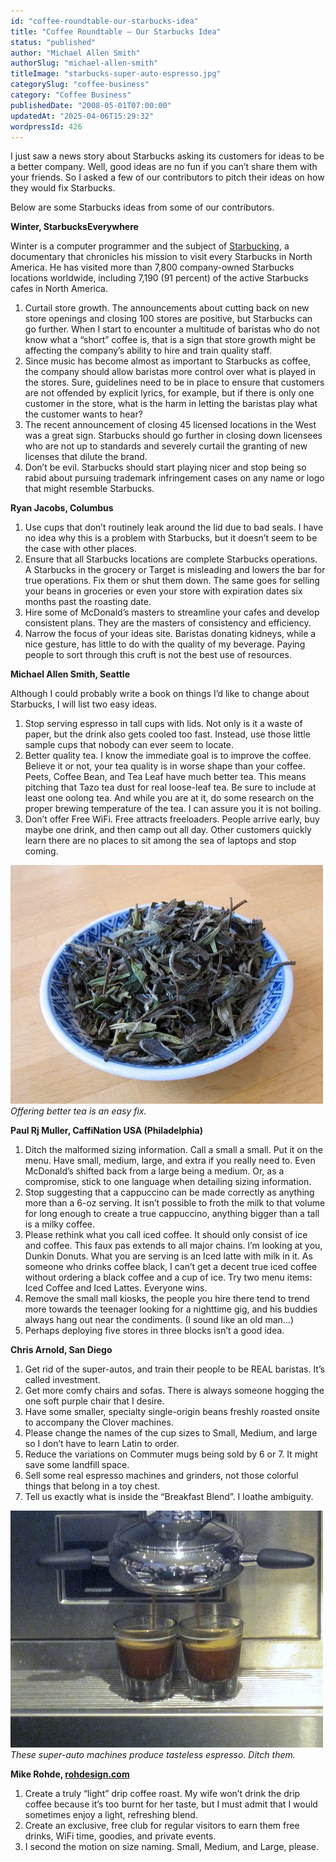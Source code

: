 ```yaml
---
id: "coffee-roundtable-our-starbucks-idea"
title: "Coffee Roundtable – Our Starbucks Idea"
status: "published"
author: "Michael Allen Smith"
authorSlug: "michael-allen-smith"
titleImage: "starbucks-super-auto-espresso.jpg"
categorySlug: "coffee-business"
category: "Coffee Business"
publishedDate: "2008-05-01T07:00:00"
updatedAt: "2025-04-06T15:29:32"
wordpressId: 426
---
```


I just saw a news story about Starbucks asking its customers for ideas to be a better company. Well, good ideas are no fun if you can’t share them with your friends. So I asked a few of our contributors to pitch their ideas on how they would fix Starbucks.

Below are some Starbucks ideas from some of our contributors.

**Winter, StarbucksEverywhere**

Winter is a computer programmer and the subject of [Starbucking](/starbucking-honest-artistry/), a documentary that chronicles his mission to visit every Starbucks in North America. He has visited more than 7,800 company-owned Starbucks locations worldwide, including 7,190 (91 percent) of the active Starbucks cafes in North America.

1.  Curtail store growth. The announcements about cutting back on new store openings and closing 100 stores are positive, but Starbucks can go further. When I start to encounter a multitude of baristas who do not know what a “short” coffee is, that is a sign that store growth might be affecting the company’s ability to hire and train quality staff.
2.  Since music has become almost as important to Starbucks as coffee, the company should allow baristas more control over what is played in the stores. Sure, guidelines need to be in place to ensure that customers are not offended by explicit lyrics, for example, but if there is only one customer in the store, what is the harm in letting the baristas play what the customer wants to hear?
3.  The recent announcement of closing 45 licensed locations in the West was a great sign. Starbucks should go further in closing down licensees who are not up to standards and severely curtail the granting of new licenses that dilute the brand.
4.  Don’t be evil. Starbucks should start playing nicer and stop being so rabid about pursuing trademark infringement cases on any name or logo that might resemble Starbucks.

**Ryan Jacobs, Columbus**

1.  Use cups that don’t routinely leak around the lid due to bad seals. I have no idea why this is a problem with Starbucks, but it doesn’t seem to be the case with other places.
2.  Ensure that all Starbucks locations are complete Starbucks operations. A Starbucks in the grocery or Target is misleading and lowers the bar for true operations. Fix them or shut them down. The same goes for selling your beans in groceries or even your store with expiration dates six months past the roasting date.
3.  Hire some of McDonald’s masters to streamline your cafes and develop consistent plans. They are the masters of consistency and efficiency.
4.  Narrow the focus of your ideas site. Baristas donating kidneys, while a nice gesture, has little to do with the quality of my beverage. Paying people to sort through this cruft is not the best use of resources.

**Michael Allen Smith, Seattle**

Although I could probably write a book on things I’d like to change about Starbucks, I will list two easy ideas.

1.  Stop serving espresso in tall cups with lids. Not only is it a waste of paper, but the drink also gets cooled too fast. Instead, use those little sample cups that nobody can ever seem to locate.
2.  Better quality tea. I know the immediate goal is to improve the coffee. Believe it or not, your tea quality is in worse shape than your coffee. Peets, Coffee Bean, and Tea Leaf have much better tea. This means pitching that Tazo tea dust for real loose-leaf tea. Be sure to include at least one oolong tea. And while you are at it, do some research on the proper brewing temperature of the tea. I can assure you it is not boiling.
3.  Don’t offer Free WiFi. Free attracts freeloaders. People arrive early, buy maybe one drink, and then camp out all day. Other customers quickly learn there are no places to sit among the sea of laptops and stop coming.

![loose leaf tea](loose-leaf-tea1.jpg)  
*Offering better tea is an easy fix.*

**Paul Rj Muller, CaffiNation USA (Philadelphia)**

1.  Ditch the malformed sizing information. Call a small a small. Put it on the menu. Have small, medium, large, and extra if you really need to. Even McDonald’s shifted back from a large being a medium. Or, as a compromise, stick to one language when detailing sizing information.
2.  Stop suggesting that a cappuccino can be made correctly as anything more than a 6-oz serving. It isn’t possible to froth the milk to that volume for long enough to create a true cappuccino, anything bigger than a tall is a milky coffee.
3.  Please rethink what you call iced coffee. It should only consist of ice and coffee. This faux pas extends to all major chains. I’m looking at you, Dunkin Donuts. What you are serving is an Iced latte with milk in it. As someone who drinks coffee black, I can’t get a decent true iced coffee without ordering a black coffee and a cup of ice. Try two menu items: Iced Coffee and Iced Lattes. Everyone wins.
4.  Remove the small mall kiosks, the people you hire there tend to trend more towards the teenager looking for a nighttime gig, and his buddies always hang out near the condiments. (I sound like an old man…)
5.  Perhaps deploying five stores in three blocks isn’t a good idea.

**Chris Arnold, San Diego**

1.  Get rid of the super-autos, and train their people to be REAL baristas. It’s called investment.
2.  Get more comfy chairs and sofas. There is always someone hogging the one soft purple chair that I desire.
3.  Have some smaller, specialty single-origin beans freshly roasted onsite to accompany the Clover machines.
4.  Please change the names of the cup sizes to Small, Medium, and large so I don’t have to learn Latin to order.
5.  Reduce the variations on Commuter mugs being sold by 6 or 7. It might save some landfill space.
6.  Sell some real espresso machines and grinders, not those colorful things that belong in a toy chest.
7.  Tell us exactly what is inside the “Breakfast Blend”. I loathe ambiguity.

![starbucks super auto machine](starbucks-super-auto-espresso.jpg)  
*These super-auto machines produce tasteless espresso. Ditch them.*

**Mike Rohde, [rohdesign.com](https://rohdesign.com/)**

1.  Create a truly “light” drip coffee roast. My wife won’t drink the drip coffee because it’s too burnt for her taste, but I must admit that I would sometimes enjoy a light, refreshing blend.
2.  Create an exclusive, free club for regular visitors to earn them free drinks, WiFi time, goodies, and private events.
3.  I second the motion on size naming. Small, Medium, and Large, please.

